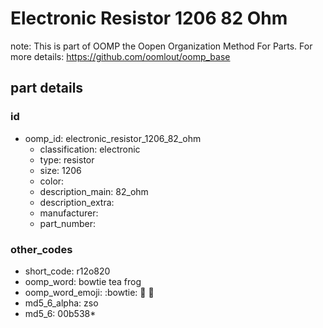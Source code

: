 # Electronic Resistor 1206 82 Ohm  

note: This is part of OOMP the Oopen Organization Method For Parts. For more details: https://github.com/oomlout/oomp_base

##  part details





### id
* oomp_id: electronic_resistor_1206_82_ohm
  * classification: electronic
  * type: resistor
  * size: 1206
  * color: 
  * description_main: 82_ohm
  * description_extra: 
  * manufacturer: 
  * part_number: 

### other_codes
* short_code: r12o820
* oomp_word: bowtie tea frog
* oomp_word_emoji: :bowtie: :tea: :frog:
* md5_6_alpha: zso
* md5_6: 00b538* 